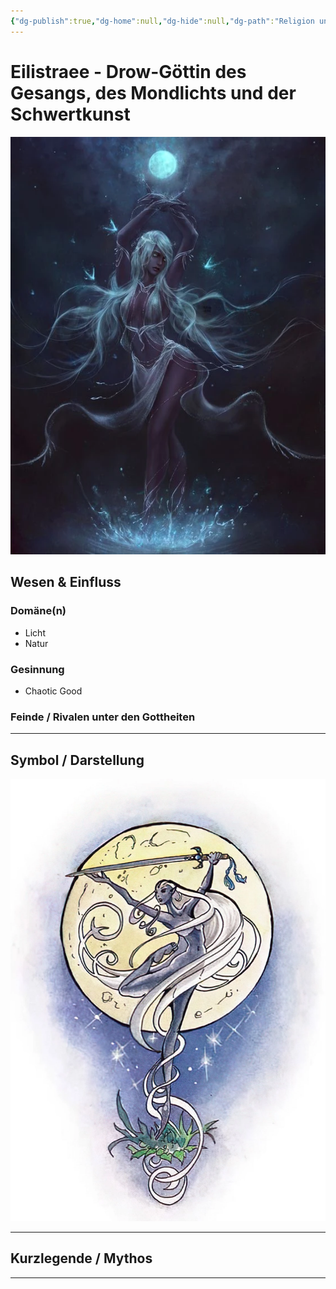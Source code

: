 ```yaml
---
{"dg-publish":true,"dg-home":null,"dg-hide":null,"dg-path":"Religion und Götter/Götter/Eilistraee.md","name":"Eilistraee","alignment":"CG","domäne":["light","nature"],"symbol":"Sword-wielding dancing Drow female silhouetted against the full moon","tags":["magic","religion","god","drow"],"permalink":"/religion-und-goetter/goetter/eilistraee/","dgPassFrontmatter":true}
---
```



# **Eilistraee** - Drow-Göttin des Gesangs, des Mondlichts und der Schwertkunst

![Eilistraee.webp](/img/user/_Bilder/Gods/Eilistraee/Eilistraee.webp)

## **Wesen & Einfluss**

### Domäne(n)

- Licht
- Natur

### Gesinnung

- Chaotic Good

### Feinde / Rivalen unter den Gottheiten


---

## Symbol / Darstellung

![Eilistraee_symbol.webp](/img/user/_Bilder/Gods/Eilistraee/Eilistraee_symbol.webp)

---

## **Kurzlegende / Mythos**




---
